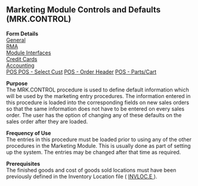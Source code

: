 ##  Marketing Module Controls and Defaults (MRK.CONTROL)

<PageHeader />

**Form Details**  
[ General ](MRK-CONTROL-1/README.md)   
[ RMA ](MRK-CONTROL-2/README.md)   
[ Module Interfaces ](MRK-CONTROL-3/README.md)   
[ Credit Cards ](MRK-CONTROL-4/README.md)   
[ Accounting ](MRK-CONTROL-5/README.md)   
[ POS ](MRK-CONTROL-6/README.md)
[ POS - Select Cust](MRK-CONTROL-7/README.md)
[ POS - Order Header](MRK-CONTROL-8/README.md)
[ POS - Parts/Cart](MRK-CONTROL-9/README.md)

**Purpose**  
The MRK.CONTROL procedure is used to define default information which will be
used by the marketing entry procedures. The information entered in this
procedure is loaded into the corresponding fields on new sales orders so that
the same information does not have to be entered on every sales order. The
user has the option of changing any of these defaults on the sales order after
they are loaded.

**Frequency of Use**  
The entries in this procedure must be loaded prior to using any of the other
procedures in the Marketing Module. This is usually done as part of setting up
the system. The entries may be changed after that time as required.

**Prerequisites**  
The finished goods and cost of goods sold locations must have been previously defined in the Inventory Location file ( [ INVLOC.E ](../../../../../../../../rover/AP-OVERVIEW/AP-ENTRY/AP-E/CHECKS-E/AP-CONTROL/INVLOC-E) ). 

<badge text= "Version 8.10.57" vertical="middle" />

<PageFooter />